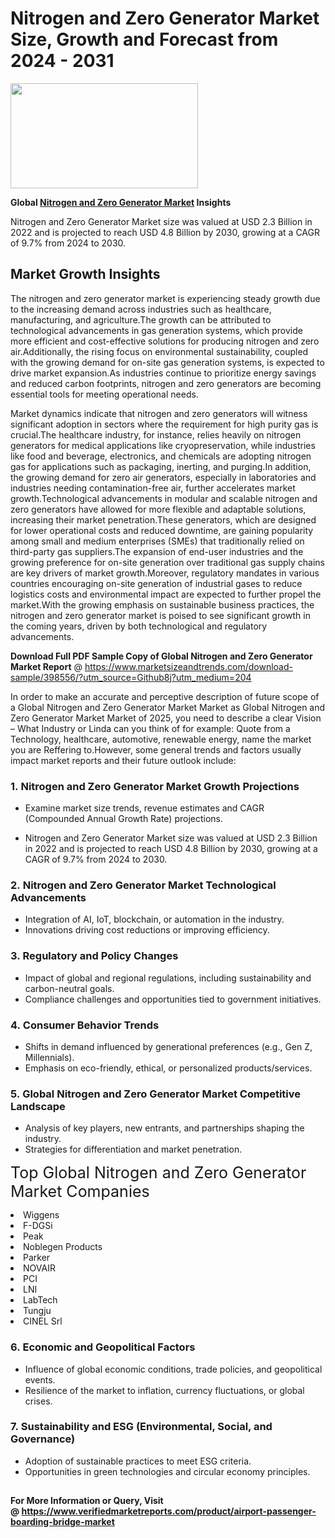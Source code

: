 <H1>Nitrogen and Zero Generator Market Size, Growth and Forecast from 2024 - 2031</H1><img class="aligncenter size-medium wp-image-584254" src="https://thirdeyenews.in/wp-content/uploads/2024/09/Global-Market-Research-300x168.jpeg" alt="" width="300" height="168" /><p><strong>Global&nbsp;<a href="https://www.marketsizeandtrends.com/download-sample/398556/?utm_source=Github8j?utm_medium=204">Nitrogen and Zero Generator Market</a> Insights</strong></p><p>Nitrogen and Zero Generator Market size was valued at USD 2.3 Billion in 2022 and is projected to reach USD 4.8 Billion by 2030, growing at a CAGR of 9.7% from 2024 to 2030.</p><p><h2>Market Growth Insights</h2> <p>The nitrogen and zero generator market is experiencing steady growth due to the increasing demand across industries such as healthcare, manufacturing, and agriculture.The growth can be attributed to technological advancements in gas generation systems, which provide more efficient and cost-effective solutions for producing nitrogen and zero air.Additionally, the rising focus on environmental sustainability, coupled with the growing demand for on-site gas generation systems, is expected to drive market expansion.As industries continue to prioritize energy savings and reduced carbon footprints, nitrogen and zero generators are becoming essential tools for meeting operational needs.</p> <p>Market dynamics indicate that nitrogen and zero generators will witness significant adoption in sectors where the requirement for high purity gas is crucial.The healthcare industry, for instance, relies heavily on nitrogen generators for medical applications like cryopreservation, while industries like food and beverage, electronics, and chemicals are adopting nitrogen gas for applications such as packaging, inerting, and purging.In addition, the growing demand for zero air generators, especially in laboratories and industries needing contamination-free air, further accelerates market growth.Technological advancements in modular and scalable nitrogen and zero generators have allowed for more flexible and adaptable solutions, increasing their market penetration.These generators, which are designed for lower operational costs and reduced downtime, are gaining popularity among small and medium enterprises (SMEs) that traditionally relied on third-party gas suppliers.The expansion of end-user industries and the growing preference for on-site generation over traditional gas supply chains are key drivers of market growth.Moreover, regulatory mandates in various countries encouraging on-site generation of industrial gases to reduce logistics costs and environmental impact are expected to further propel the market.With the growing emphasis on sustainable business practices, the nitrogen and zero generator market is poised to see significant growth in the coming years, driven by both technological and regulatory advancements.</p> <p><span class=""><strong>Download Full PDF Sample Copy of Global Nitrogen and Zero Generator Market Report</strong> @ <a href="https://www.marketsizeandtrends.com/download-sample/398556/?utm_source=Github8j?utm_medium=204" target="_blank">https://www.marketsizeandtrends.com/download-sample/398556/?utm_source=Github8j?utm_medium=204</a></span></p><p>In order to make an accurate and perceptive description of future scope of a Global&nbsp;Nitrogen and Zero Generator Market Market as Global&nbsp;Nitrogen and Zero Generator Market Market of 2025, you need to describe a clear Vision &ndash; What Industry or Linda can you think of for example: Quote from a Technology, healthcare, automotive, renewable energy, name the market you are Reffering to.However, some general trends and factors usually impact market reports and their future outlook include:</p><h3>1.&nbsp;<strong>Nitrogen and Zero Generator Market Growth Projections</strong></h3><ul><li>Examine market size trends, revenue estimates and CAGR (Compounded Annual Growth Rate) projections.</li><li><p>Nitrogen and Zero Generator Market size was valued at USD 2.3 Billion in 2022 and is projected to reach USD 4.8 Billion by 2030, growing at a CAGR of 9.7% from 2024 to 2030.</p></li></ul><h3>2.&nbsp;<strong>Nitrogen and Zero Generator Market Technological Advancements</strong></h3><ul><li>Integration of AI, IoT, blockchain, or automation in the industry.</li><li>Innovations driving cost reductions or improving efficiency.</li></ul><h3>3.&nbsp;<strong>Regulatory and Policy Changes</strong></h3><ul><li>Impact of global and regional regulations, including sustainability and carbon-neutral goals.</li><li>Compliance challenges and opportunities tied to government initiatives.</li></ul><h3>4.&nbsp;<strong>Consumer Behavior Trends</strong></h3><ul><li>Shifts in demand influenced by generational preferences (e.g., Gen Z, Millennials).</li><li>Emphasis on eco-friendly, ethical, or personalized products/services.</li></ul><h3>5.&nbsp;<strong>Global Nitrogen and Zero Generator Market Competitive Landscape</strong></h3><ul><li>Analysis of key players, new entrants, and partnerships shaping the industry.</li><li>Strategies for differentiation and market penetration.</li></ul><p data-pm-slice="1 1 []"><span style="color: inherit; font-family: inherit; font-size: 25px;">Top Global Nitrogen and Zero Generator Market Companies</span></p><div class="" data-test-id=""><p><li>Wiggens</li><li> F-DGSi</li><li> Peak</li><li> Noblegen Products</li><li> Parker</li><li> NOVAIR</li><li> PCI</li><li> LNI</li><li> LabTech</li><li> Tungju</li><li> CINEL Srl</li></p></div><h3>6.&nbsp;<strong>Economic and Geopolitical Factors</strong></h3><ul><li>Influence of global economic conditions, trade policies, and geopolitical events.</li><li>Resilience of the market to inflation, currency fluctuations, or global crises.</li></ul><h3>7.&nbsp;<strong>Sustainability and ESG (Environmental, Social, and Governance)</strong></h3><ul><li>Adoption of sustainable practices to meet ESG criteria.</li><li>Opportunities in green technologies and circular economy principles.</li></ul><h2><strong style="font-size: 14px;">For More Information or Query, Visit @&nbsp;</strong><a style="background-color: #ffffff; font-size: 14px;" href="https://www.marketsizeandtrends.com/report/nitrogen-and-zero-generator-market/" target="_blank">https://www.verifiedmarketreports.com/product/airport-passenger-boarding-bridge-market</a></h2>